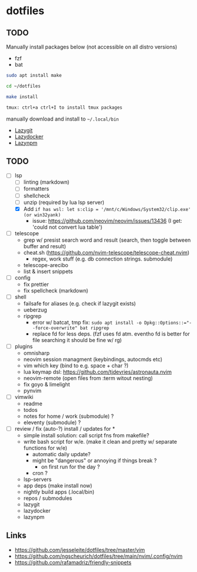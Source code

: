 # dotfiles

## TODO

Manually install packages below (not accessible on all distro versions)

- fzf
- bat

```zsh
sudo apt install make

cd ~/dotfiles

make install

tmux: ctrl+a ctrl+I to install tmux packages
```

manually download and install to `~/.local/bin`

- [Lazygit](https://github.com/jesseduffield/lazygit)
- [Lazydocker](https://github.com/jesseduffield/lazydocker)
- [Lazynpm](https://github.com/jesseduffield/lazynpm)

## TODO

- [ ] lsp
	- [ ] linting (markdown)
	- [ ] formatters
	- [ ] shellcheck
	- [ ] unzip (required by lua lsp server)
	- [X] Add `if has wsl: let s:clip = '/mnt/c/Windows/System32/clip.exe' (or win32yank)`
		- issue: https://github.com/neovim/neovim/issues/13436 (I get: 'could not convert lua table')
- [ ] telescope
	- grep w/ presist search word and result (search, then toggle between buffer and result)
	- cheat.sh (https://github.com/nvim-telescope/telescope-cheat.nvim)
		- regex, work stuff (e.g. db connection strings. submodule)
	- telescope-arecibo 
	- list & insert snippets
- [ ] config
	- fix prettier
	- fix spellcheck (markdown)
- [ ] shell 
	- failsafe for aliases (e.g. check if lazygit exists) 
	- ueberzug 
	- ripgrep 
		- error w/ batcat, tmp fix: `sudo apt install -o Dpkg::Options::="--force-overwrite" bat ripgrep`
		- replace fd for less deps. (fzf uses fd atm. eventho fd is better for file searching it should be fine w/ rg) 
- [ ] plugins 
	- omnisharp 
	- neovim session managment (keybindings, autocmds etc)
	- vim which key (bind to e.g. space + char ?) 
	- lua keymap dsl: https://github.com/tjdevries/astronauta.nvim 
	- neovim-remote (open files from :term witout nesting) 
	- fix goyo & limelight
	- pynvim
- [ ] vimwiki
	- readme
	- todos
	- notes for home / work (submodule) ?
	- eleventy (submodule) ?
- [ ] review / fix (auto-?) install / updates for *
	- simple install solution: call script fns from makefile?
	- write bash script for w/e. (make it clean and pretty w/ separate functions for w/e)
    	- automatic daily update? 
		- might be "dangerous" or annoying if things break ?
	    	- on first run for the day ?
		- cron ?
	- lsp-servers
	- app deps (make install now)
	- nightly build apps (.local/bin)
	- repos / submodules
	- lazygit
	- lazydocker
	- lazynpm

## Links

- https://github.com/jesseleite/dotfiles/tree/master/vim
- https://github.com/ngscheurich/dotfiles/tree/main/nvim/.config/nvim
- https://github.com/rafamadriz/friendly-snippets

